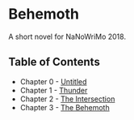 # Behemoth
A short novel for NaNoWriMo 2018.

## Table of Contents
* Chapter 0 - [Untitled](chapters/Untitled.md)
* Chapter 1 - [Thunder](chapters/Thunder.md)
* Chapter 2 - [The Intersection](chapters/The-Intersection.md)
* Chapter 3 - [The Behemoth](chapters/Behemoth.md)
